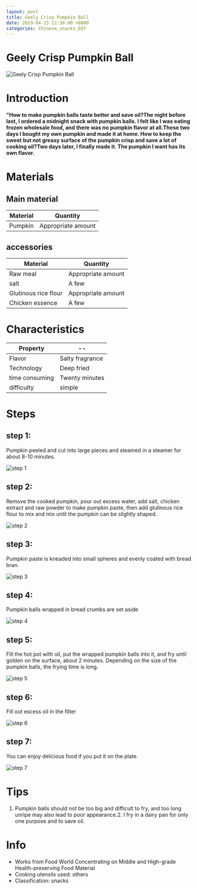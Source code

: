 ```yaml
---
layout: post
title: Geely Crisp Pumpkin Ball
date: 2019-04-15 22:30:00 +0800
categories: Chinese_snacks_DIY
---
```


# Geely Crisp Pumpkin Ball

![Geely Crisp Pumpkin Ball]({{site.baseurl}}/img/416389/416389.jpg)

# Introduction

**"How to make pumpkin balls taste better and save oil?The night before last, I ordered a midnight snack with pumpkin balls. I felt like I was eating frozen wholesale food, and there was no pumpkin flavor at all.These two days I bought my own pumpkin and made it at home. How to keep the sweet but not greasy surface of the pumpkin crisp and save a lot of cooking oil?Two days later, I finally made it. The pumpkin I want has its own flavor.**

# Materials


## Main material

Material|Quantity
--|--
Pumpkin|Appropriate amount

## accessories

Material|Quantity
--|--
Raw meal|Appropriate amount
salt|A few
Glutinous rice flour|Appropriate amount
Chicken essence|A few

# Characteristics

Property|--
--|--
Flavor|Salty fragrance
Technology|Deep fried
time consuming|Twenty minutes
difficulty|simple

# Steps

## step 1:

Pumpkin peeled and cut into large pieces and steamed in a steamer for about 8-10 minutes.

![step 1]({{site.baseurl}}/img/416389/1.jpg)

## step 2:

Remove the cooked pumpkin, pour out excess water, add salt, chicken extract and raw powder to make pumpkin paste, then add glutinous rice flour to mix and mix until the pumpkin can be slightly shaped.

![step 2]({{site.baseurl}}/img/416389/2.jpg)

## step 3:

Pumpkin paste is kneaded into small spheres and evenly coated with bread bran.

![step 3]({{site.baseurl}}/img/416389/3.jpg)

## step 4:

Pumpkin balls wrapped in bread crumbs are set aside

![step 4]({{site.baseurl}}/img/416389/4.jpg)

## step 5:

Fill the hot pot with oil, put the wrapped pumpkin balls into it, and fry until golden on the surface, about 2 minutes. Depending on the size of the pumpkin balls, the frying time is long.

![step 5]({{site.baseurl}}/img/416389/5.jpg)

## step 6:

Fill out excess oil in the filter

![step 6]({{site.baseurl}}/img/416389/6.jpg)

## step 7:

You can enjoy delicious food if you put it on the plate.

![step 7]({{site.baseurl}}/img/416389/7.jpg)

# Tips

1. Pumpkin balls should not be too big and difficult to fry, and too long unripe may also lead to poor appearance.2. I fry in a dairy pan for only one purpose and to save oil.

# Info

- Works from Food World Concentrating on Middle and High-grade Health-preserving Food Material
- Cooking utensils used: others
- Classification: snacks